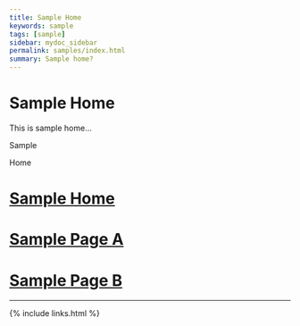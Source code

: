 ```yaml
---
title: Sample Home
keywords: sample
tags: [sample]
sidebar: mydoc_sidebar
permalink: samples/index.html
summary: Sample home?
---
```


# Sample Home

This is sample home...

Sample

Home

# [Sample Home](sample/)
# [Sample Page A](sample/page-a.html)
# [Sample Page B](sample/page-b.html)

---

{% include links.html %}



